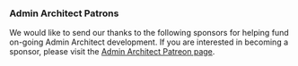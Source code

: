 ### Admin Architect Patrons

We would like to send our thanks to the following sponsors for helping fund on-going Admin Architect development. 
If you are interested in becoming a sponsor, please visit the [Admin Architect Patreon page](https://www.patreon.com/adminarchitect).

